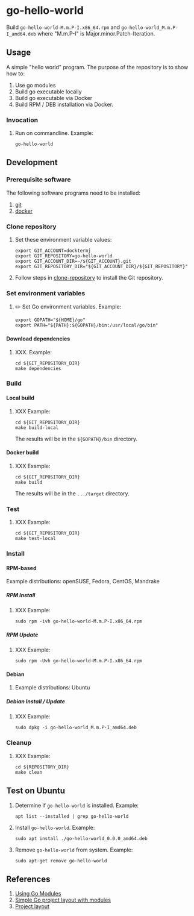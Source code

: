 # go-hello-world

Build `go-hello-world-M.m.P-I.x86_64.rpm`
and   `go-hello-world_M.m.P-I_amd64.deb`
where "M.m.P-I" is Major.minor.Patch-Iteration.

## Usage

A simple "hello world" program.
The purpose of the repository is to show how to:

1. Use go modules
1. Build go executable locally
1. Build go executable via Docker
1. Build RPM / DEB installation via Docker.

### Invocation

1. Run on commandline. Example:

    ```console
    go-hello-world
    ```

## Development

### Prerequisite software

The following software programs need to be installed:

1. [git](https://github.com/docktermj/KnowledgeBase/blob/master/software/git.md#installation)
1. [docker](https://github.com/docktermj/KnowledgeBase/blob/master/software/docker.md#installation)

### Clone repository

1. Set these environment variable values:

    ```console
    export GIT_ACCOUNT=docktermj
    export GIT_REPOSITORY=go-hello-world
    export GIT_ACCOUNT_DIR=~/${GIT_ACCOUNT}.git
    export GIT_REPOSITORY_DIR="${GIT_ACCOUNT_DIR}/${GIT_REPOSITORY}"
    ```

1. Follow steps in [clone-repository](https://github.com/docktermj/KnowledgeBase/blob/master/HowTo/clone-repository.md)
   to install the Git repository.

### Set environment variables

1. :pencil2: Set Go environment variables.
   Example:

    ```console
    export GOPATH="${HOME}/go"
    export PATH="${PATH}:${GOPATH}/bin:/usr/local/go/bin"
    ```

#### Download dependencies

1. XXX.
   Example:

    ```console
    cd ${GIT_REPOSITORY_DIR}
    make dependencies
    ```

### Build

#### Local build

1. XXX
   Example:

    ```console
    cd ${GIT_REPOSITORY_DIR}
    make build-local
    ```

   The results will be in the `${GOPATH}/bin` directory.

#### Docker build

1. XXX
   Example:

    ```console
    cd ${GIT_REPOSITORY_DIR}
    make build
    ```

   The results will be in the `.../target` directory.

### Test

1. XXX
   Example:

    ```console
    cd ${GIT_REPOSITORY_DIR}
    make test-local
    ```

### Install

#### RPM-based

Example distributions: openSUSE, Fedora, CentOS, Mandrake

##### RPM Install

1. XXX
   Example:

    ```console
    sudo rpm -ivh go-hello-world-M.m.P-I.x86_64.rpm
    ```

##### RPM Update

1. XXX
   Example:

    ```console
    sudo rpm -Uvh go-hello-world-M.m.P-I.x86_64.rpm
    ```

#### Debian

1. Example distributions: Ubuntu

##### Debian Install / Update

1. XXX
   Example:

    ```console
    sudo dpkg -i go-hello-world_M.m.P-I_amd64.deb
    ```

### Cleanup

1. XXX
   Example:

    ```console
    cd ${REPOSITORY_DIR}
    make clean
    ```

## Test on Ubuntu

1. Determine if `go-hello-world` is installed.
   Example:

    ```console
    apt list --installed | grep go-hello-world
    ```

1. Install `go-hello-world`.
   Example:

    ```console
    sudo apt install ./go-hello-world_0.0.0_amd64.deb
    ```

1. Remove `go-hello-world` from system.
   Example:

    ```console
    sudo apt-get remove go-hello-world
    ```

## References

1. [Using Go Modules](https://blog.golang.org/using-go-modules)
1. [Simple Go project layout with modules ](https://eli.thegreenplace.net/2019/simple-go-project-layout-with-modules/)
1. [Project layout](https://github.com/golang-standards/project-layout)
